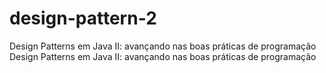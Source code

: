 # design-pattern-2
Design Patterns em Java II: avançando nas boas práticas de programação Design Patterns em Java II: avançando nas boas práticas de programação
